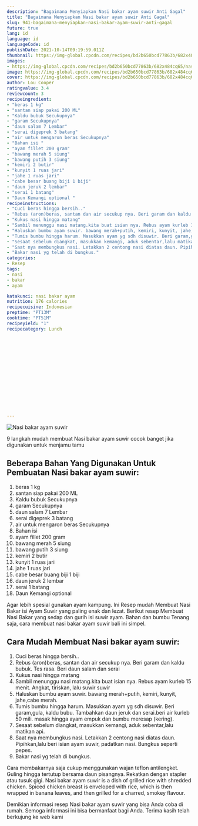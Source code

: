 ```yaml
---
description: "Bagaimana Menyiapkan Nasi bakar ayam suwir Anti Gagal"
title: "Bagaimana Menyiapkan Nasi bakar ayam suwir Anti Gagal"
slug: 941-bagaimana-menyiapkan-nasi-bakar-ayam-suwir-anti-gagal
future: true
lang: id
language: id
languageCode: id
publishDate: 2021-10-14T09:19:59.011Z 
thumbnail: https://img-global.cpcdn.com/recipes/bd2b650bcd77863b/682x484cq65/nasi-bakar-ayam-suwir-foto-resep-utama.png
images:
- https://img-global.cpcdn.com/recipes/bd2b650bcd77863b/682x484cq65/nasi-bakar-ayam-suwir-foto-resep-utama.png
image: https://img-global.cpcdn.com/recipes/bd2b650bcd77863b/682x484cq65/nasi-bakar-ayam-suwir-foto-resep-utama.png
cover: https://img-global.cpcdn.com/recipes/bd2b650bcd77863b/682x484cq65/nasi-bakar-ayam-suwir-foto-resep-utama.png
author: Lou Cooper
ratingvalue: 3.4
reviewcount: 3
recipeingredient:
- "beras 1 kg"
- "santan siap pakai 200 ML"
- "Kaldu bubuk Secukupnya"
- "garam Secukupnya"
- "daun salam 7 Lembar"
- "serai digeprek 3 batang"
- "air untuk mengaron beras Secukupnya"
- "Bahan isi "
- "ayam fillet 200 gram"
- "bawang merah 5 siung"
- "bawang putih 3 siung"
- "kemiri 2 butir"
- "kunyit 1 ruas jari"
- "jahe 1 ruas jari"
- "cabe besar buang biji 1 biji"
- "daun jeruk 2 lembar"
- "serai 1 batang"
- "Daun Kemangi optional "
recipeinstructions:
- "Cuci beras hingga bersih.."
- "Rebus (aron)beras, santan dan air secukup nya. Beri garam dan kaldu bubuk. Tes rasa. Beri daun salam dan serai"
- "Kukus nasi hingga matang"
- "Sambil menunggu nasi matang.kita buat isian nya. Rebus ayam kurleb 15 menit. Angkat, tiriskan, lalu suwir suwir"
- "Haluskan bumbu ayam suwir. bawang merah+putih, kemiri, kunyit, jahe,cabe merah."
- "Tumis bumbu hingga harum. Masukkan ayam yg sdh disuwir. Beri garam,gula, kaldu bubu. Tambahkan daun jeruk dan serai.beri air kurleb 50 mili. masak hingga ayam empuk dan bumbu meresap (kering)."
- "Sesaat sebelum diangkat, masukkan kemangi, aduk sebentar,lalu matikan api."
- "Saat nya membungkus nasi. Letakkan 2 centong nasi diatas daun. Pipihkan,lalu beri isian ayam suwir, padatkan nasi. Bungkus seperti pepes."
- "Bakar nasi yg telah di bungkus."
categories:
- Resep
tags:
- nasi
- bakar
- ayam

katakunci: nasi bakar ayam 
nutrition: 176 calories
recipecuisine: Indonesian
preptime: "PT13M"
cooktime: "PT51M"
recipeyield: "1"
recipecategory: Lunch


     
    
    
    
    
    
    
    
    
    
    
      
    
---
```



![Nasi bakar ayam suwir](https://img-global.cpcdn.com/recipes/bd2b650bcd77863b/682x484cq65/nasi-bakar-ayam-suwir-foto-resep-utama.png)

9 langkah mudah membuat  Nasi bakar ayam suwir cocok banget jika digunakan untuk menjamu tamu

<!--inarticleads1-->

## Beberapa Bahan Yang Digunakan Untuk Pembuatan Nasi bakar ayam suwir:

1. beras 1 kg
1. santan siap pakai 200 ML
1. Kaldu bubuk Secukupnya
1. garam Secukupnya
1. daun salam 7 Lembar
1. serai digeprek 3 batang
1. air untuk mengaron beras Secukupnya
1. Bahan isi 
1. ayam fillet 200 gram
1. bawang merah 5 siung
1. bawang putih 3 siung
1. kemiri 2 butir
1. kunyit 1 ruas jari
1. jahe 1 ruas jari
1. cabe besar buang biji 1 biji
1. daun jeruk 2 lembar
1. serai 1 batang
1. Daun Kemangi optional 

Agar lebih spesial gunakan ayam kampung. Ini Resep mudah Membuat Nasi Bakar isi Ayam Suwir yang paling enak dan lezat. Berikut resep Membuat Nasi Bakar yang sedap dan gurih isi suwir ayam. Bahan dan bumbu  Tenang saja, cara membuat nasi bakar ayam suwir bali ini simpel. 

<!--inarticleads2-->

## Cara Mudah Membuat Nasi bakar ayam suwir:

1. Cuci beras hingga bersih..
1. Rebus (aron)beras, santan dan air secukup nya. Beri garam dan kaldu bubuk. Tes rasa. Beri daun salam dan serai
1. Kukus nasi hingga matang
1. Sambil menunggu nasi matang.kita buat isian nya. Rebus ayam kurleb 15 menit. Angkat, tiriskan, lalu suwir suwir
1. Haluskan bumbu ayam suwir. bawang merah+putih, kemiri, kunyit, jahe,cabe merah.
1. Tumis bumbu hingga harum. Masukkan ayam yg sdh disuwir. Beri garam,gula, kaldu bubu. Tambahkan daun jeruk dan serai.beri air kurleb 50 mili. masak hingga ayam empuk dan bumbu meresap (kering).
1. Sesaat sebelum diangkat, masukkan kemangi, aduk sebentar,lalu matikan api.
1. Saat nya membungkus nasi. Letakkan 2 centong nasi diatas daun. Pipihkan,lalu beri isian ayam suwir, padatkan nasi. Bungkus seperti pepes.
1. Bakar nasi yg telah di bungkus.


Cara membakarnya saja cukup menggunakan wajan teflon antilengket. Guling hingga tertutup bersama daun pisangnya. Rekatkan dengan stapler atau tusuk gigi. Nasi bakar ayam suwir is a dish of grilled rice with shredded chicken. Spiced chicken breast is enveloped with rice, which is then wrapped in banana leaves, and then grilled for a charred, smokey flavour. 

Demikian informasi  resep Nasi bakar ayam suwir   yang bisa Anda coba di rumah. Semoga informasi ini bisa bermanfaat bagi Anda. Terima kasih telah berkujung ke web kami
